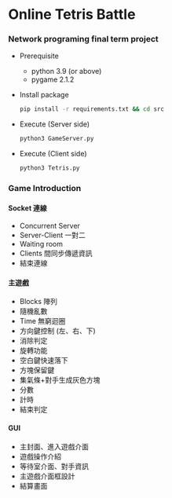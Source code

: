 # Online Tetris Battle

### Network programing final term project

+ Prerequisite
    - python 3.9 (or above)
    - pygame 2.1.2

+ Install package
    ```sh
    pip install -r requirements.txt && cd src
    ```
+ Execute (Server side)
    ```sh
    python3 GameServer.py
    ```
+ Execute (Client side)
    ```sh
    python3 Tetris.py
    ```

### Game Introduction

#### Socket 連線
* Concurrent Server
* Server-Client 一對二
* Waiting room
* Clients 間同步傳遞資訊
* 結束連線

#### 主遊戲
* Blocks 陣列
* 隨機亂數
* Time 無窮迴圈
* 方向鍵控制 (左、右、下)
* 消除判定
* 旋轉功能
* 空白鍵快速落下
* 方塊保留鍵
* 集氣條+對手生成灰色方塊
* 分數
* 計時
* 結束判定

#### GUI
* 主封面、進入遊戲介面
* 遊戲操作介紹
* 等待室介面、對手資訊
* 主遊戲介面框設計
* 結算畫面
